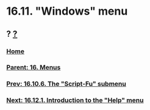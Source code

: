 # 16.11. "Windows" menu
## ? [?]()

### [Home](./00-home.md)
### [Parent: 16. Menus](./16-00-menus.md)
### [Prev: 16.10.6. The "Script-Fu" submenu](./16-10-06-the-script-fu-submenu.md)
### [Next: 16.12.1. Introduction to the "Help" menu](./16-12-01-introduction-to-the-help-menu.md)
